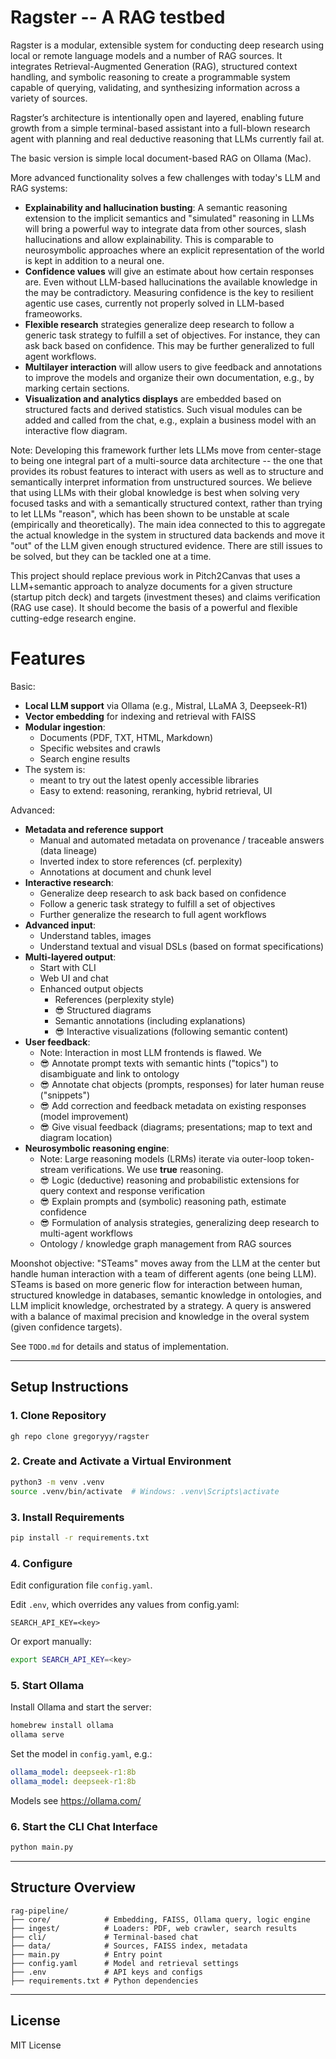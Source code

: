 # Ragster -- A RAG testbed

Ragster is a modular, extensible system for conducting deep research using local or remote language models and a number of RAG sources. It integrates Retrieval-Augmented Generation (RAG), structured context handling, and symbolic reasoning to create a programmable system capable of querying, validating, and synthesizing information across a variety of sources. 

Ragster’s architecture is intentionally open and layered, enabling future growth from a simple terminal-based assistant into a full-blown research agent with planning and real deductive reasoning that LLMs currently fail at.

The basic version is simple local document-based RAG on Ollama (Mac). 

More advanced functionality solves a few challenges with today's LLM and RAG systems:

- **Explainability and hallucination busting**: A semantic reasoning extension to the implicit semantics and "simulated" reasoning in LLMs will bring a powerful way to integrate data from other sources, slash hallucinations and allow explainability. This is comparable to neurosymbolic approaches where an explicit representation of the world is kept in addition to a neural one.
- **Confidence values** will give an estimate about how certain responses are. Even without LLM-based hallucinations the available knowledge in the may be contradictory. Measuring confidence is the key to resilient agentic use cases, currently not properly solved in LLM-based frameoworks.
- **Flexible research** strategies generalize deep research to follow a generic task strategy to fulfill a set of objectives. For instance, they can ask back based on confidence. This may be further generalized to full agent workflows.
- **Multilayer interaction** will allow users to give feedback and annotations to improve the models and organize their own documentation, e.g., by marking certain sections.
- **Visualization and analytics displays** are embedded based on structured facts and derived statistics. Such visual modules can be added and called from the chat, e.g., explain a business model with an interactive flow diagram.

Note: Developing this framework further lets LLMs move from center-stage to being one integral part of a multi-source data architecture -- the one that provides its robust features to interact with users as well as to structure and semantically interpret information from unstructured sources. We believe that using LLMs with their global knowledge is best when solving very focused tasks and with a semantically structured context, rather than trying to let LLMs "reason", which has been shown to be unstable at scale (empirically and theoretically). The main idea connected to this to aggregate the actual knowledge in the system in structured data backends and move it "out" of the LLM given enough structured evidence. There are still issues to be solved, but they can be tackled one at a time.

This project should replace previous work in Pitch2Canvas that uses a LLM+semantic approach to analyze documents for a given structure (startup pitch deck) and targets (investment theses) and claims verification (RAG use case). It should become the basis of a powerful and flexible cutting-edge research engine.

# Features

Basic:

- **Local LLM support** via Ollama (e.g., Mistral, LLaMA 3, Deepseek-R1)
- **Vector embedding** for indexing and retrieval with FAISS
- **Modular ingestion**:
  - Documents (PDF, TXT, HTML, Markdown)
  - Specific websites and crawls
  - Search engine results
- The system is:
  - meant to try out the latest openly accessible libraries
  - Easy to extend: reasoning, reranking, hybrid retrieval, UI

Advanced:

- **Metadata and reference support**
  - Manual and automated metadata on provenance / traceable answers (data lineage)
  - Inverted index to store references (cf. perplexity)
  - Annotations at document and chunk level
- **Interactive research**:
  - Generalize deep research to ask back based on confidence
  - Follow a generic task strategy to fulfill a set of objectives
  - Further generalize the research to full agent workflows
- **Advanced input**:
  - Understand tables, images
  - Understand textual and visual DSLs (based on format specifications)
- **Multi-layered output**:
  - Start with CLI
  - Web UI and chat
  - Enhanced output objects
    - References (perplexity style)
    - 😎 Structured diagrams
    - Semantic annotations (including explanations)
    - 😎 Interactive visualizations (following semantic content)
- **User feedback**:
  - Note: Interaction in most LLM frontends is flawed. We 
  - 😎 Annotate prompt texts with semantic hints ("topics") to disambiguate and link to ontology
  - 😎 Annotate chat objects (prompts, responses) for later human reuse ("snippets")
  - 😎 Add correction and feedback metadata on existing responses (model improvement)
  - 😎 Give visual feedback (diagrams; presentations; map to text and diagram location)
- **Neurosymbolic reasoning engine**:
  - Note: Large reasoning models (LRMs) iterate via outer-loop token-stream verifications. We use **true** reasoning.
  - 😎 Logic (deductive) reasoning and probabilistic extensions for query context and response verification
  - 😎 Explain prompts and (symbolic) reasoning path, estimate confidence
  - 😎 Formulation of analysis strategies, generalizing deep research to multi-agent workflows
  - Ontology / knowledge graph management from RAG sources

Moonshot objective: "STeams" moves away from the LLM at the center but handle human interaction with a team of different agents (one being LLM).  STeams is based on more generic flow for interaction between human, structured knowledge in databases, semantic knowledge in ontologies, and LLM implicit knowledge, orchestrated by a strategy. A query is answered with a balance of maximal precision and knowledge in the overal system (given confidence targets).

See `TODO.md` for details and status of implementation.

---

## Setup Instructions

### 1. Clone Repository

```
gh repo clone gregoryyy/ragster
```


### 2. Create and Activate a Virtual Environment

```bash
python3 -m venv .venv
source .venv/bin/activate  # Windows: .venv\Scripts\activate
```

### 3. Install Requirements

```bash
pip install -r requirements.txt
```

### 4. Configure

Edit configuration file `config.yaml`.

Edit `.env`, which overrides any values from config.yaml:

```
SEARCH_API_KEY=<key>
```

Or export manually:

```bash
export SEARCH_API_KEY=<key>
```

### 5. Start Ollama

Install Ollama and start the server:

```bash
homebrew install ollama
ollama serve
``` 

Set the model in `config.yaml`, e.g.:

```yaml
ollama_model: deepseek-r1:8b
ollama_model: deepseek-r1:8b
```

Models see https://ollama.com/

### 6. Start the CLI Chat Interface

```bash
python main.py
```

---

## Structure Overview

```
rag-pipeline/
├── core/            # Embedding, FAISS, Ollama query, logic engine
├── ingest/          # Loaders: PDF, web crawler, search results
├── cli/             # Terminal-based chat
├── data/            # Sources, FAISS index, metadata
├── main.py          # Entry point
├── config.yaml      # Model and retrieval settings
├── .env             # API keys and configs
├── requirements.txt # Python dependencies
```

---

## License

MIT License
